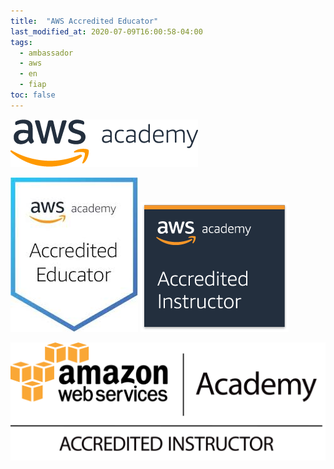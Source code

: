 ```yaml
---
title:  "AWS Accredited Educator"
last_modified_at: 2020-07-09T16:00:58-04:00
tags:
  - ambassador 
  - aws
  - en
  - fiap
toc: false
---
```


[![](/assets/images/posts/2020-07-09-aws-academy/01.png)](https://aws.amazon.com/pt/training/awsacademy/)

![](/assets/images/posts/2020-07-09-aws-academy/02.jpeg)
![](/assets/images/posts/2020-07-09-aws-academy/03.png)

![](/assets/images/posts/2020-07-09-aws-academy/04.png)
